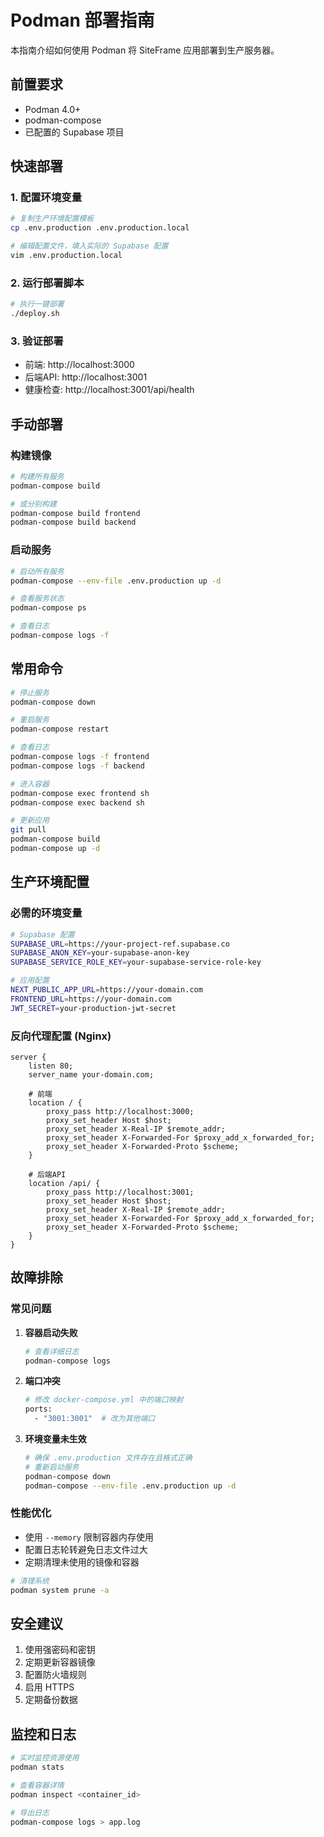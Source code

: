 # Podman 部署指南

本指南介绍如何使用 Podman 将 SiteFrame 应用部署到生产服务器。

## 前置要求

- Podman 4.0+
- podman-compose
- 已配置的 Supabase 项目

## 快速部署

### 1. 配置环境变量

```bash
# 复制生产环境配置模板
cp .env.production .env.production.local

# 编辑配置文件，填入实际的 Supabase 配置
vim .env.production.local
```

### 2. 运行部署脚本

```bash
# 执行一键部署
./deploy.sh
```

### 3. 验证部署

- 前端: http://localhost:3000
- 后端API: http://localhost:3001
- 健康检查: http://localhost:3001/api/health

## 手动部署

### 构建镜像

```bash
# 构建所有服务
podman-compose build

# 或分别构建
podman-compose build frontend
podman-compose build backend
```

### 启动服务

```bash
# 启动所有服务
podman-compose --env-file .env.production up -d

# 查看服务状态
podman-compose ps

# 查看日志
podman-compose logs -f
```

## 常用命令

```bash
# 停止服务
podman-compose down

# 重启服务
podman-compose restart

# 查看日志
podman-compose logs -f frontend
podman-compose logs -f backend

# 进入容器
podman-compose exec frontend sh
podman-compose exec backend sh

# 更新应用
git pull
podman-compose build
podman-compose up -d
```

## 生产环境配置

### 必需的环境变量

```bash
# Supabase 配置
SUPABASE_URL=https://your-project-ref.supabase.co
SUPABASE_ANON_KEY=your-supabase-anon-key
SUPABASE_SERVICE_ROLE_KEY=your-supabase-service-role-key

# 应用配置
NEXT_PUBLIC_APP_URL=https://your-domain.com
FRONTEND_URL=https://your-domain.com
JWT_SECRET=your-production-jwt-secret
```

### 反向代理配置 (Nginx)

```nginx
server {
    listen 80;
    server_name your-domain.com;

    # 前端
    location / {
        proxy_pass http://localhost:3000;
        proxy_set_header Host $host;
        proxy_set_header X-Real-IP $remote_addr;
        proxy_set_header X-Forwarded-For $proxy_add_x_forwarded_for;
        proxy_set_header X-Forwarded-Proto $scheme;
    }

    # 后端API
    location /api/ {
        proxy_pass http://localhost:3001;
        proxy_set_header Host $host;
        proxy_set_header X-Real-IP $remote_addr;
        proxy_set_header X-Forwarded-For $proxy_add_x_forwarded_for;
        proxy_set_header X-Forwarded-Proto $scheme;
    }
}
```

## 故障排除

### 常见问题

1. **容器启动失败**
   ```bash
   # 查看详细日志
   podman-compose logs
   ```

2. **端口冲突**
   ```bash
   # 修改 docker-compose.yml 中的端口映射
   ports:
     - "3001:3001"  # 改为其他端口
   ```

3. **环境变量未生效**
   ```bash
   # 确保 .env.production 文件存在且格式正确
   # 重新启动服务
   podman-compose down
   podman-compose --env-file .env.production up -d
   ```

### 性能优化

- 使用 `--memory` 限制容器内存使用
- 配置日志轮转避免日志文件过大
- 定期清理未使用的镜像和容器

```bash
# 清理系统
podman system prune -a
```

## 安全建议

1. 使用强密码和密钥
2. 定期更新容器镜像
3. 配置防火墙规则
4. 启用 HTTPS
5. 定期备份数据

## 监控和日志

```bash
# 实时监控资源使用
podman stats

# 查看容器详情
podman inspect <container_id>

# 导出日志
podman-compose logs > app.log
```